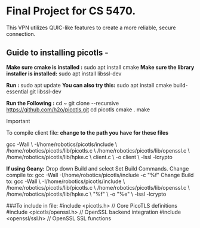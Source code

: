 # Final Project for CS 5470. 
This VPN utilizes QUIC-like features to create a more reliable, secure connection.


## Guide to installing picotls -
**Make sure cmake is installed :** sudo apt install cmake
**Make sure the library installer is installed:** sudo apt install libssl-dev

**Run :** sudo apt update
**You can also try this:** sudo apt install cmake build-essential git libssl-dev

**Run the Following :**
cd ~
git clone --recursive https://github.com/h2o/picotls.git
cd picotls
cmake .
make

> [!IMPORTANT]
> To compile client file: **change to the path you have for these files**


gcc -Wall \ -I/home/robotics/picotls/include \ /home/robotics/picotls/lib/picotls.c \ /home/robotics/picotls/lib/openssl.c \ /home/robotics/picotls/lib/hpke.c \ client.c \ -o client \ -lssl -lcrypto


**If using Geany:**
Drop down Build and select Set Build Commands.
Change compile to: gcc -Wall -I/home/robotics/picotls/include -c "%f"
Change Build to: gcc -Wall \ -I/home/robotics/picotls/include \ /home/robotics/picotls/lib/picotls.c \ /home/robotics/picotls/lib/openssl.c \ /home/robotics/picotls/lib/hpke.c \ "%f" \ -o "%e" \ -lssl -lcrypto


###To include in file:
#include <picotls.h>             // Core PicoTLS definitions
#include <picotls/openssl.h>     // OpenSSL backend integration
#include <openssl/ssl.h>         // OpenSSL SSL functions


